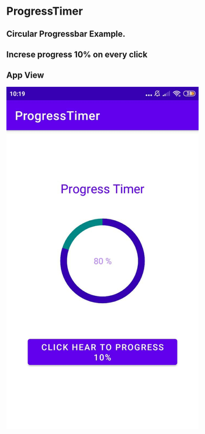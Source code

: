 # ProgressTimer

## Circular Progressbar Example.
## Increse progress 10% on every click
## App View

![image](https://github.com/Vaibhavi-Apps/ProgressTimer/blob/master/application_screenshot.jpeg)

